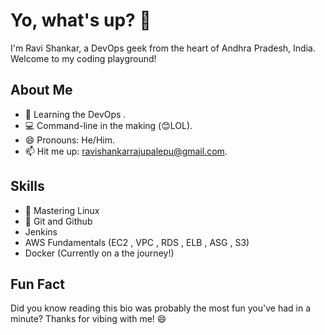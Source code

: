 # Yo, what's up? 👋

I'm Ravi Shankar, a DevOps geek from the heart of Andhra Pradesh, India. Welcome to my coding playground!

## About Me

- 🌱 Learning the DevOps .
- 💻 Command-line in the making (😊LOL).
- 😄 Pronouns: He/Him.
- 📫 Hit me up: ravishankarrajupalepu@gmail.com.

## Skills

- 🐧 Mastering Linux
- 🔄 Git and Github
- Jenkins
- AWS Fundamentals (EC2 , VPC , RDS , ELB , ASG , S3)
- Docker (Currently on a the journey!)

## Fun Fact

Did you know reading this bio was probably the most fun you've had in a minute? Thanks for vibing with me! 😄
